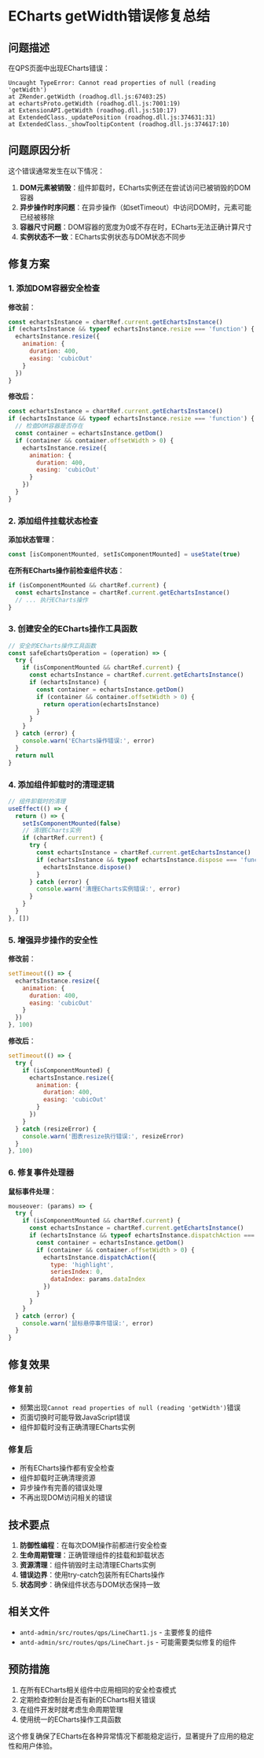 # ECharts getWidth错误修复总结

## 问题描述
在QPS页面中出现ECharts错误：
```
Uncaught TypeError: Cannot read properties of null (reading 'getWidth')
at ZRender.getWidth (roadhog.dll.js:67403:25)
at echartsProto.getWidth (roadhog.dll.js:7001:19)
at ExtensionAPI.getWidth (roadhog.dll.js:510:17)
at ExtendedClass._updatePosition (roadhog.dll.js:374631:31)
at ExtendedClass._showTooltipContent (roadhog.dll.js:374617:10)
```

## 问题原因分析
这个错误通常发生在以下情况：
1. **DOM元素被销毁**：组件卸载时，ECharts实例还在尝试访问已被销毁的DOM容器
2. **异步操作时序问题**：在异步操作（如setTimeout）中访问DOM时，元素可能已经被移除
3. **容器尺寸问题**：DOM容器的宽度为0或不存在时，ECharts无法正确计算尺寸
4. **实例状态不一致**：ECharts实例状态与DOM状态不同步

## 修复方案

### 1. 添加DOM容器安全检查

**修改前**：
```javascript
const echartsInstance = chartRef.current.getEchartsInstance()
if (echartsInstance && typeof echartsInstance.resize === 'function') {
  echartsInstance.resize({
    animation: {
      duration: 400,
      easing: 'cubicOut'
    }
  })
}
```

**修改后**：
```javascript
const echartsInstance = chartRef.current.getEchartsInstance()
if (echartsInstance && typeof echartsInstance.resize === 'function') {
  // 检查DOM容器是否存在
  const container = echartsInstance.getDom()
  if (container && container.offsetWidth > 0) {
    echartsInstance.resize({
      animation: {
        duration: 400,
        easing: 'cubicOut'
      }
    })
  }
}
```

### 2. 添加组件挂载状态检查

**添加状态管理**：
```javascript
const [isComponentMounted, setIsComponentMounted] = useState(true)
```

**在所有ECharts操作前检查组件状态**：
```javascript
if (isComponentMounted && chartRef.current) {
  const echartsInstance = chartRef.current.getEchartsInstance()
  // ... 执行ECharts操作
}
```

### 3. 创建安全的ECharts操作工具函数

```javascript
// 安全的ECharts操作工具函数
const safeEchartsOperation = (operation) => {
  try {
    if (isComponentMounted && chartRef.current) {
      const echartsInstance = chartRef.current.getEchartsInstance()
      if (echartsInstance) {
        const container = echartsInstance.getDom()
        if (container && container.offsetWidth > 0) {
          return operation(echartsInstance)
        }
      }
    }
  } catch (error) {
    console.warn('ECharts操作错误:', error)
  }
  return null
}
```

### 4. 添加组件卸载时的清理逻辑

```javascript
// 组件卸载时的清理
useEffect(() => {
  return () => {
    setIsComponentMounted(false)
    // 清理ECharts实例
    if (chartRef.current) {
      try {
        const echartsInstance = chartRef.current.getEchartsInstance()
        if (echartsInstance && typeof echartsInstance.dispose === 'function') {
          echartsInstance.dispose()
        }
      } catch (error) {
        console.warn('清理ECharts实例错误:', error)
      }
    }
  }
}, [])
```

### 5. 增强异步操作的安全性

**修改前**：
```javascript
setTimeout(() => {
  echartsInstance.resize({
    animation: {
      duration: 400,
      easing: 'cubicOut'
    }
  })
}, 100)
```

**修改后**：
```javascript
setTimeout(() => {
  try {
    if (isComponentMounted) {
      echartsInstance.resize({
        animation: {
          duration: 400,
          easing: 'cubicOut'
        }
      })
    }
  } catch (resizeError) {
    console.warn('图表resize执行错误:', resizeError)
  }
}, 100)
```

### 6. 修复事件处理器

**鼠标事件处理**：
```javascript
mouseover: (params) => {
  try {
    if (isComponentMounted && chartRef.current) {
      const echartsInstance = chartRef.current.getEchartsInstance()
      if (echartsInstance && typeof echartsInstance.dispatchAction === 'function') {
        const container = echartsInstance.getDom()
        if (container && container.offsetWidth > 0) {
          echartsInstance.dispatchAction({
            type: 'highlight',
            seriesIndex: 0,
            dataIndex: params.dataIndex
          })
        }
      }
    }
  } catch (error) {
    console.warn('鼠标悬停事件错误:', error)
  }
}
```

## 修复效果

### 修复前
- 频繁出现`Cannot read properties of null (reading 'getWidth')`错误
- 页面切换时可能导致JavaScript错误
- 组件卸载时没有正确清理ECharts实例

### 修复后
- 所有ECharts操作都有安全检查
- 组件卸载时正确清理资源
- 异步操作有完善的错误处理
- 不再出现DOM访问相关的错误

## 技术要点

1. **防御性编程**：在每次DOM操作前都进行安全检查
2. **生命周期管理**：正确管理组件的挂载和卸载状态
3. **资源清理**：组件销毁时主动清理ECharts实例
4. **错误边界**：使用try-catch包装所有ECharts操作
5. **状态同步**：确保组件状态与DOM状态保持一致

## 相关文件
- `antd-admin/src/routes/qps/LineChart1.js` - 主要修复的组件
- `antd-admin/src/routes/qps/LineChart.js` - 可能需要类似修复的组件

## 预防措施
1. 在所有ECharts相关组件中应用相同的安全检查模式
2. 定期检查控制台是否有新的ECharts相关错误
3. 在组件开发时就考虑生命周期管理
4. 使用统一的ECharts操作工具函数

这个修复确保了ECharts在各种异常情况下都能稳定运行，显著提升了应用的稳定性和用户体验。 